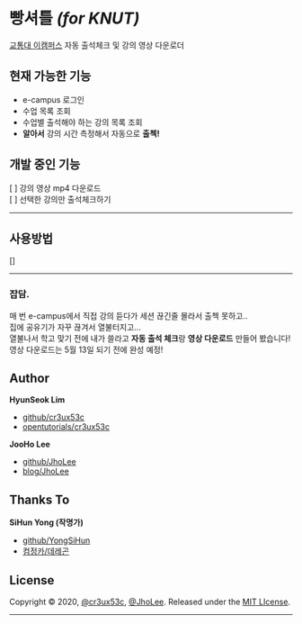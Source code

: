 # 빵셔틀 _(for KNUT)_
[교통대 이캠퍼스](https://ecampus.ut.ac.kr) 자동 출석체크 및 강의 영상 다운로더
 

## 현재 가능한 기능
 - e-campus 로그인
 - 수업 목록 조회
 - 수업별 출석해야 하는 강의 목록 조회
 - **알아서** 강의 시간 측정해서 자동으로 **출첵!**
 
## 개발 중인 기능
 [ ] 강의 영상 mp4 다운로드  
 [ ] 선택한 강의만 출석체크하기  
 
 
---
## 사용방법
[]


---
### 잡담.
 매 번 e-campus에서 직접 강의 듣다가 세션 끊긴줄 몰라서 출첵 못하고..  
 집에 공유기가 자꾸 끊겨서 열불터지고...  
 열불나서 학고 맞기 전에 내가 쓸라고 **자동 출석 체크**랑 **영상 다운로드** 만들어 봤습니다!  
 영상 다운로드는 5월 13일 되기 전에 완성 예정!



## Author

**HyunSeok Lim**

 * [github/cr3ux53c](https://github.com/cr3ux53c)
 * [opentutorials/cr3ux53c](https://opentutorials.org/profile/59915)
 
**JooHo Lee**

 * [github/JhoLee](https://github.com/jholee)
 * [blog/JhoLee](https://blog.jholee.kr)
 
## Thanks To

**SiHun Yong (작명가)**

 * [github/YongSiHun](https://github.com/yongsihun)
 * [컴정카/데레곤](https://cafe.naver.com/bagsingood1537)

 
## License

Copyright © 2020, [@cr3ux53c](https://github.com/cr3ux53c), [@JhoLee](https://github.com/jholee).
Released under the [MIT LIcense](LICENSE).

***


